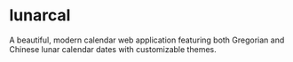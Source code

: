 # lunarcal
A beautiful, modern calendar web application featuring both Gregorian and Chinese lunar calendar dates with customizable themes.
